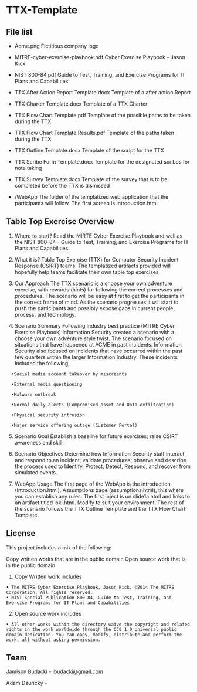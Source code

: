 # TTX-Template

File list
----------------------
- Acme.png    Fictitious company logo

- MITRE-cyber-exercise-playbook.pdf     Cyber Exercise Playbook - Jason Kick

- NIST 800-84.pdf   Guide to Test, Training, and Exercise Programs for IT Plans and Capabilities

- TTX After Action Report Template.docx   Template of a after action Report

- TTX Charter Template.docx   Template of a TTX Charter

- TTX Flow Chart Template.pdf   Template of the possible paths to be taken during the TTX

- TTX Flow Chart Template Results.pdf   Template of the paths taken during the TTX

- TTX Outline Template.docx   Template of the script for the TTX

- TTX Scribe Form Template.docx   Template for the designated scribes for note taking

- TTX Survey Template.docx    Template of the survey that is to be completed before the TTX is dismissed

- /WebApp     The folder of the templatized web application that the participants will follow. The first screen is Introduction.html



Table Top Exercise Overview
--------------------
1. Where to start?
Read the MIRTE Cyber Exercise Playbook and well as the NIST 800-84 - Guide to Test, Training, and Exercise Programs for IT Plans and Capabilities.

2. What it is?
Table Top Exercise (TTX) for Computer Security Incident Response (CSIRT) teams. The templatized artifacts provided will hopefully help teams facilitate  their own table top exercises.

3. Our Approach
The TTX scenario is a choose your own adventure exercise, with rewards (hints) for following the correct processes and procedures. The scenario will be easy at first to get the participants in the correct frame of mind.  As the scenario progresses it will start to push the participants and possibly expose gaps in current people, process, and technology.

4. Scenario Summary
Following industry best practice (MITRE Cyber Exercise Playbook) Information Security created a scenario with a choose your own adventure style twist. The scenario focused on situations that have happened at ACME in past incidents. Information Security also focused on incidents that have occurred within the past few quarters within the larger Information Industry. These incidents included the following;
```
  •Social media account takeover by miscreants

  •External media questioning

  •Malware outbreak

  •Normal daily alerts (Compromised asset and Data exfiltration)
  
  •Physical security intrusion

  •Major service offering outage (Customer Portal)
```
5. Scenario Goal
Establish a baseline for future exercises; raise CSIRT awareness and skill.

6. Scenario Objectives
Determine how Information Security staff interact and respond to an incident; validate procedures; observe and describe the process used to Identify, Protect, Detect, Respond, and recover from simulated events.

7. WebApp Usage
The first page of the WebApp is the introduction (Introduction.html).
Assumptions page (assumptions.html), this where you can establish any rules.
The first inject is on slide1a.html and links to an artifact titled loki.html. Modify to suit your environment.
The rest of the scenario follows the TTX Outline Template and the TTX Flow Chart Template.


License
--------------------
This project includes a mix of the following:

Copy written works that are in the public domain
Open source work that is in the public domain

1. Copy Written work includes

```
• The MITRE Cyber Exercise Playbook, Jason Kick, ©2014 The MITRE Corporation. All rights reserved.
• NIST Special Publication 800-84, Guide to Test, Training, and Exercise Programs for IT Plans and Capabilities
```

2. Open source work includes

```
• All other works within the directory waive the copyright and related rights in the work worldwide through the CC0 1.0 Universal public domain dedication. You can copy, modify, distribute and perform the work, all without asking permission.
```

Team
--------------------
Jamison Budacki - jbudacki@gmail.com

Adam Dzuricky - 
